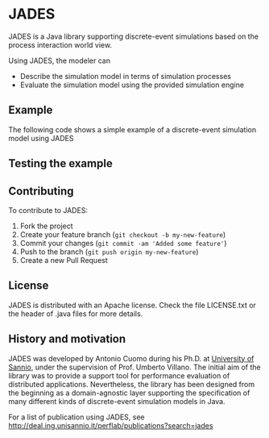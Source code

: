 JADES 
=====

JADES is a Java library supporting discrete-event simulations based on the process interaction world view. 

Using JADES, the modeler can
* Describe the simulation model in terms of simulation processes
* Evaluate the simulation model using the provided simulation engine


## Example
The following code shows a simple example of a discrete-event simulation model using JADES


## Testing the example



## Contributing
To contribute to JADES:

1. Fork the project
2. Create your feature branch (`git checkout -b my-new-feature`)
3. Commit your changes (`git commit -am 'Added some feature'`)
4. Push to the branch (`git push origin my-new-feature`)
5. Create a new Pull Request

## License

JADES is distributed with an Apache license. Check the file LICENSE.txt or the header of .java files for
more details.



## History and motivation
JADES was developed by Antonio Cuomo during his Ph.D. at [University of Sannio](http://www.unisannio.it), under the supervision of Prof. Umberto Villano.
The initial aim of the library was to provide a support tool for performance evaluation of distributed
applications. Nevertheless, the library has been designed from the beginning as a domain-agnostic layer supporting 
the specification of many different kinds of discrete-event simulation models in Java.

For a list of publication using JADES, see http://deal.ing.unisannio.it/perflab/publications?search=jades
